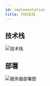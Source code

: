 ```yaml
---
id: implementation
title: 代码实现
---
```

## 技术栈

![技术栈](/img/community-technology-stack.png)

## 部署

![服务器部署图](/img/community-deployment-diagram.png)
